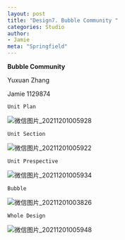 ```yaml
---
layout: post
title: "Design7. Bubble Community "
categories: Studio
author:
- Jamie
meta: "Springfield"
---
```

**Bubble Community**

Yuxuan Zhang

Jamie
1129874

`Unit Plan`

![微信图片_20211201005928](https://user-images.githubusercontent.com/90487072/144093354-3be5cf2d-0e4f-4396-820f-965e2a188e8e.jpg)

`Unit Section`

![微信图片_20211201005922](https://user-images.githubusercontent.com/90487072/144093378-db58f220-ed17-449d-83c9-692019917db6.jpg)

`Unit Prespective`

![微信图片_20211201005934](https://user-images.githubusercontent.com/90487072/144093399-738ff8f0-e0d2-493e-95d7-9afceb315da0.jpg)

`Bubble`

![微信图片_20211201003826](https://user-images.githubusercontent.com/90487072/144093480-b16216ea-d8c7-4477-a555-19ad59d32d34.png)

`Whole Design`

![微信图片_20211201005948](https://user-images.githubusercontent.com/90487072/144093590-daf1b64b-3be8-46e3-bc40-92e7a1490af4.jpg)

